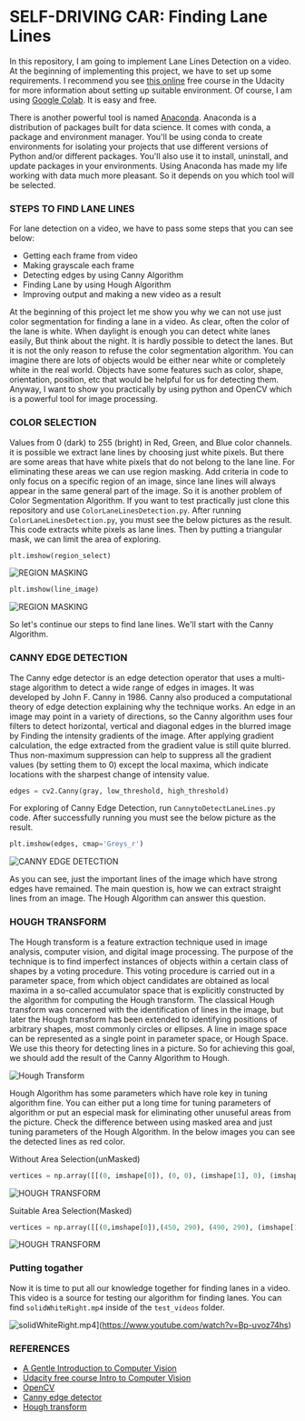 # SELF-DRIVING CAR: Finding Lane Lines
In this repository, I am going to implement Lane Lines Detection on a video. At the beginning of implementing this project, we have to set up some requirements. I recommend you see [this online](https://classroom.udacity.com/courses/ud1111 "Anaconda and Jupyter notebooks") free course in the Udacity for more information about setting up suitable environment.
Of course, I am using [Google Colab](https://colab.research.google.com/). It is easy and free.

There is another powerful tool is named [Anaconda](https://anaconda.org/). Anaconda is a distribution of packages built for data science. It comes with conda, a package and environment manager. You'll be using conda to create environments for isolating your projects that use different versions of Python and/or different packages. You'll also use it to install, uninstall, and update packages in your environments. Using Anaconda has made my life working with data much more pleasant.
So it depends on you which tool will be selected.

### STEPS TO FIND LANE LINES
For lane detection on a video, we have to pass some steps that you can see below:
* Getting each frame from video
* Making grayscale each frame
* Detecting edges by using Canny Algorithm
* Finding Lane by using Hough Algorithm
* Improving output and making a new video as a result

At the beginning of this project let me show you why we can not use just color segmentation for finding a lane in a video. As clear, often the color of the lane is white. When daylight is enough you can detect white lanes easily, But think about the night. It is hardly possible to detect the lanes. But it is not the only reason to refuse the color segmentation algorithm. You can imagine there are lots of objects would be either near white or completely white in the real world. Objects have some features such as color, shape, orientation, position, etc that would be helpful for us for detecting them.
Anyway, I want to show you practically by using python and OpenCV which is a powerful tool for image processing.

### COLOR SELECTION
Values from 0 (dark) to 255 (bright) in Red, Green, and Blue color channels. it is possible we extract lane lines by choosing just white pixels. But there are some areas that have white pixels that do not belong to the lane line. For eliminating these areas we can use region masking. Add criteria in code to only focus on a specific region of an image, since lane lines will always appear in the same general part of the image. So it is another problem of Color Segmentation Algorithm. 
If you want to test practically just clone this repository and use `ColorLaneLinesDetection.py`. After running `ColorLaneLinesDetection.py`, you must see the below pictures as the result. This code extracts white pixels as lane lines. Then by putting a triangular mask, we can limit the area of exploring.
```python
plt.imshow(region_select)
```
![REGION MASKING](https://github.com/PooyaAlamirpour/FindingLaneLines/blob/master/Pictures/mask_color.png)

```python
plt.imshow(line_image)
```
![REGION MASKING](https://github.com/PooyaAlamirpour/FindingLaneLines/blob/master/Pictures/final_color_mask.png)

So let's continue our steps to find lane lines. We'll start with the Canny Algorithm. 

### CANNY EDGE DETECTION
The Canny edge detector is an edge detection operator that uses a multi-stage algorithm to detect a wide range of edges in images. It was developed by John F. Canny in 1986. Canny also produced a computational theory of edge detection explaining why the technique works.
An edge in an image may point in a variety of directions, so the Canny algorithm uses four filters to detect horizontal, vertical and diagonal edges in the blurred image by Finding the intensity gradients of the image.
After applying gradient calculation, the edge extracted from the gradient value is still quite blurred. Thus non-maximum suppression can help to suppress all the gradient values (by setting them to 0) except the local maxima, which indicate locations with the sharpest change of intensity value.

```python
edges = cv2.Canny(gray, low_threshold, high_threshold)
```

For exploring of Canny Edge Detection, run `CannytoDetectLaneLines.py` code. After successfully running you must see the below picture as the result.
```python
plt.imshow(edges, cmap='Greys_r')
```
![CANNY EDGE DETECTION](https://github.com/PooyaAlamirpour/FindingLaneLines/blob/master/Pictures/canny_edges.png)

As you can see, just the important lines of the image which have strong edges have remained. The main question is, how we can extract straight lines from an image. The Hough Algorithm can answer this question.

### HOUGH TRANSFORM
The Hough transform is a feature extraction technique used in image analysis, computer vision, and digital image processing. The purpose of the technique is to find imperfect instances of objects within a certain class of shapes by a voting procedure. This voting procedure is carried out in a parameter space, from which object candidates are obtained as local maxima in a so-called accumulator space that is explicitly constructed by the algorithm for computing the Hough transform.
The classical Hough transform was concerned with the identification of lines in the image, but later the Hough transform has been extended to identifying positions of arbitrary shapes, most commonly circles or ellipses.
A line in image space can be represented as a single point in parameter space, or Hough Space. We use this theory for detecting lines in a picture. So for achieving this goal, we should add the result of the Canny Algorithm to Hough.

![Hough Transform](https://github.com/PooyaAlamirpour/FindingLaneLines/blob/master/Pictures/HOUGH_TRANSFORM.png)

Hough Algorithm has some parameters which have role key in tuning algorithm fine. You can either put a long time for tuning parameters of algorithm or put an especial mask for eliminating other unuseful areas from the picture. Check the difference between using masked area and just tuning parameters of the Hough Algorithm. In the below images you can see the detected lines as red color.

Without Area Selection(unMasked)
```python
vertices = np.array([[(0, imshape[0]), (0, 0), (imshape[1], 0), (imshape[1], imshape[0])]], dtype=np.int32)
```
![HOUGH TRANSFORM](https://github.com/PooyaAlamirpour/FindingLaneLines/blob/master/Pictures/hough_without_mask.png)

Suitable Area Selection(Masked)
```python
vertices = np.array([[(0,imshape[0]),(450, 290), (490, 290), (imshape[1],imshape[0])]], dtype=np.int32)
```
![HOUGH TRANSFORM](https://github.com/PooyaAlamirpour/FindingLaneLines/blob/master/Pictures/hough_with_mask.png)


### Putting togather
Now it is time to put all our knowledge together for finding lanes in a video. This video is a source for testing our algorithm for finding lanes. You can find `solidWhiteRight.mp4` inside of the `test_videos` folder.

![solidWhiteRight.mp4](https://i.ytimg.com/vi/Bp-uvoz74hs/hqdefault.jpg)](https://www.youtube.com/watch?v=Bp-uvoz74hs)



### REFERENCES
* [A Gentle Introduction to Computer Vision](https://machinelearningmastery.com/what-is-computer-vision/)
* [Udacity free course ​Intro to Computer Vision](https://www.udacity.com/course/introduction-to-computer-vision--ud810)
* [OpenCV](https://opencv.org/)
* [Canny edge detector](https://en.wikipedia.org/wiki/Canny_edge_detector)
* [Hough transform](https://en.wikipedia.org/wiki/Hough_transform)